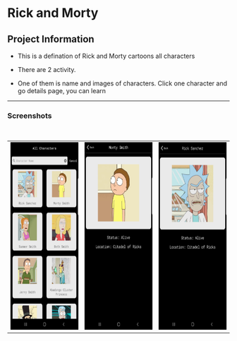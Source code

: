 # Rick and Morty


## Project Information

- This is a defination of Rick and Morty cartoons all characters

- There are 2 activity.

- One of them is name and images of characters. Click one character and go details page, you can learn 
  
---

### Screenshots

 <br />
<table>
  <tr>
    <td><img src="screen_shots/3.jpeg" alt="splash_screen" width="200" height="425"></td>
    <td><img src="screen_shots/2.jpeg" width="200" height="425"></td>
    <td><img src="screen_shots/1.jpeg" width="200" height="425"></td>
  </tr>
 </table>
 <br />
 

